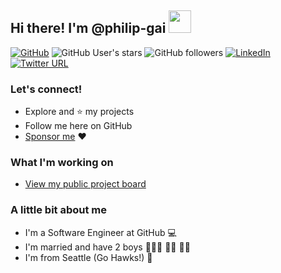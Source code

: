 ## Hi there! I'm @philip-gai <img src="https://user-images.githubusercontent.com/17363579/130145130-e5496302-0a6a-464f-ab10-cad7018b5791.gif" width="36">

[![GitHub](https://img.shields.io/badge/GitHub-%40philip--gai-brightgreen)](https://github.com/philip-gai)
![GitHub User's stars](https://img.shields.io/github/stars/philip-gai?affiliations=OWNER%2CCOLLABORATOR&style=social)
![GitHub followers](https://img.shields.io/github/followers/philip-gai?style=social)
[![LinkedIn](https://img.shields.io/badge/LinkedIn-in-blue)](https://www.linkedin.com/in/philipgai/)
[![Twitter URL](https://img.shields.io/twitter/url?label=Twitter&style=social&url=https%3A%2F%2Ftwitter.com%2Fphilipgai_dev)](https://twitter.com/philipgai_dev)

### Let's connect!
- Explore and ⭐ my projects
- Follow me here on GitHub
- [Sponsor me](https://github.com/sponsors/philip-gai) :heart:

### What I'm working on
- [View my public project board](https://github.com/users/philip-gai/projects/4)

### A little bit about me

- I'm a Software Engineer at GitHub 💻
- I'm married and have 2 boys 🦸🏼‍♀ 👶🏼 👶🏼
- I'm from Seattle (Go Hawks!) 🦅
 
